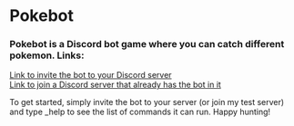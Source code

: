 <h1>Pokebot</h1> 

<p><h3>Pokebot is a Discord bot game where you can catch different pokemon. Links: </h3>
<a href="https://discord.com/api/oauth2/authorize?client_id=881010938789113926&permissions=125952&scope=bot"> Link to invite the bot to your Discord server </a><br>
<a href="https://discord.gg/6zEANMq966">Link to join a Discord server that already has the bot in it</a><br>

To get started, simply invite the bot to your server (or join my test server) and type <span>&#95;</span>help to see the list of commands it can run.
Happy hunting!
</p>
